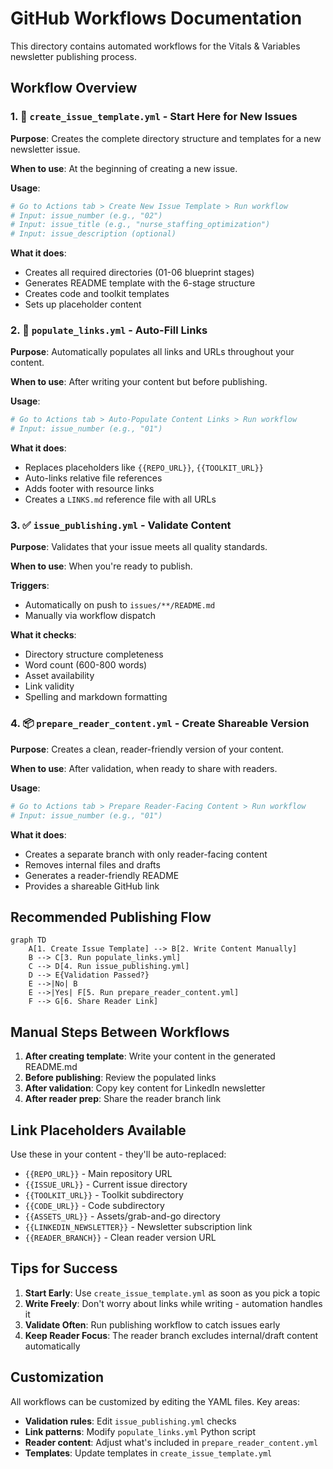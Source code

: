 # GitHub Workflows Documentation

This directory contains automated workflows for the Vitals & Variables newsletter publishing process.

## Workflow Overview

### 1. 📝 `create_issue_template.yml` - Start Here for New Issues
**Purpose**: Creates the complete directory structure and templates for a new newsletter issue.

**When to use**: At the beginning of creating a new issue.

**Usage**:
```bash
# Go to Actions tab > Create New Issue Template > Run workflow
# Input: issue_number (e.g., "02")
# Input: issue_title (e.g., "nurse_staffing_optimization")
# Input: issue_description (optional)
```

**What it does**:
- Creates all required directories (01-06 blueprint stages)
- Generates README template with the 6-stage structure
- Creates code and toolkit templates
- Sets up placeholder content

### 2. 🔗 `populate_links.yml` - Auto-Fill Links
**Purpose**: Automatically populates all links and URLs throughout your content.

**When to use**: After writing your content but before publishing.

**Usage**:
```bash
# Go to Actions tab > Auto-Populate Content Links > Run workflow
# Input: issue_number (e.g., "01")
```

**What it does**:
- Replaces placeholders like `{{REPO_URL}}`, `{{TOOLKIT_URL}}`
- Auto-links relative file references
- Adds footer with resource links
- Creates a `LINKS.md` reference file with all URLs

### 3. ✅ `issue_publishing.yml` - Validate Content
**Purpose**: Validates that your issue meets all quality standards.

**When to use**: When you're ready to publish.

**Triggers**:
- Automatically on push to `issues/**/README.md`
- Manually via workflow dispatch

**What it checks**:
- Directory structure completeness
- Word count (600-800 words)
- Asset availability
- Link validity
- Spelling and markdown formatting

### 4. 📦 `prepare_reader_content.yml` - Create Shareable Version
**Purpose**: Creates a clean, reader-friendly version of your content.

**When to use**: After validation, when ready to share with readers.

**Usage**:
```bash
# Go to Actions tab > Prepare Reader-Facing Content > Run workflow
# Input: issue_number (e.g., "01")
```

**What it does**:
- Creates a separate branch with only reader-facing content
- Removes internal files and drafts
- Generates a reader-friendly README
- Provides a shareable GitHub link

## Recommended Publishing Flow

```mermaid
graph TD
    A[1. Create Issue Template] --> B[2. Write Content Manually]
    B --> C[3. Run populate_links.yml]
    C --> D[4. Run issue_publishing.yml]
    D --> E{Validation Passed?}
    E -->|No| B
    E -->|Yes| F[5. Run prepare_reader_content.yml]
    F --> G[6. Share Reader Link]
```

## Manual Steps Between Workflows

1. **After creating template**: Write your content in the generated README.md
2. **Before publishing**: Review the populated links
3. **After validation**: Copy key content for LinkedIn newsletter
4. **After reader prep**: Share the reader branch link

## Link Placeholders Available

Use these in your content - they'll be auto-replaced:

- `{{REPO_URL}}` - Main repository URL
- `{{ISSUE_URL}}` - Current issue directory
- `{{TOOLKIT_URL}}` - Toolkit subdirectory
- `{{CODE_URL}}` - Code subdirectory
- `{{ASSETS_URL}}` - Assets/grab-and-go directory
- `{{LINKEDIN_NEWSLETTER}}` - Newsletter subscription link
- `{{READER_BRANCH}}` - Clean reader version URL

## Tips for Success

1. **Start Early**: Use `create_issue_template.yml` as soon as you pick a topic
2. **Write Freely**: Don't worry about links while writing - automation handles it
3. **Validate Often**: Run publishing workflow to catch issues early
4. **Keep Reader Focus**: The reader branch excludes internal/draft content automatically

## Customization

All workflows can be customized by editing the YAML files. Key areas:

- **Validation rules**: Edit `issue_publishing.yml` checks
- **Link patterns**: Modify `populate_links.yml` Python script
- **Reader content**: Adjust what's included in `prepare_reader_content.yml`
- **Templates**: Update templates in `create_issue_template.yml`